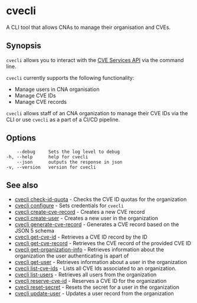 # cvecli

A CLI tool that allows CNAs to manage their organisation and CVEs.

## Synopsis

`cvecli` allows you to interact with the [CVE Services API](https://github.com/CVEProject/cve-services) via the command line.

`cvecli` currently supports the following functionality:

* Manage users in CNA organisation 
* Manage CVE IDs
* Manage CVE records

`cvecli` allows staff of an CNA organization to manage their CVE IDs via the CLI or use `cvecli` as a part of a CI/CD pipeline.

## Options

```
    --debug     Sets the log level to debug
-h, --help      help for cvecli
    --json      outputs the response in json
-v, --version   version for cvecli
```

## See also

* [cvecli check-id-quota](/cmd/cve-ids/cvecli_check_id_quota/) - Checks the CVE ID quotas for the organization
* [cvecli configure](/cmd/cvecli_configure) - Sets credentials for `cvecli`
* [cvecli create-cve-record](/cmd/cve-ids/cvecli_create_cve_record) - Creates a new CVE record
* [cvecli create-user](/cmd/users/cvecli_create_user) - Creates a new user in the organization
* [cvecli generate-cve-record](/cmd/cve-ids/cveli_generate_cve_record) - Generates a CVE record based on the JSON 5 schema
* [cvecli get-cve-id](/cmd/cve-ids/cvecli_get_cve_id/) - Retrieves a CVE ID record by the ID
* [cvecli get-cve-record](/cmd/cve-ids/cvecli_get_cve_record) - Retrieves the CVE record of the provided CVE ID
* [cvecli get-organization-info](/cmd/organization/cvecli_get_organization_info) - Retrieves information about the organization the user authenticating is apart of
* [cvecli get-user](/cmd/users/cvecli_get_user) - Retrieves information about a user in the organization
* [cvecli list-cve-ids](/cmd/cve-ids/cvecli_list_cve_ids) - Lists all CVE Ids associated to an organization.
* [cvecli list-users](/cmd/users/cvecli_list_users) - Retrieves all users from the organization
* [cvecli reserve-cve-id](/cmd/cve-ids/cvecli_reserve_cve_id) - Reserves a CVE ID for the organization
* [cvecli reset-secret](/cmd/users/cvecli_reset_secret) - Resets the secret for a user in the organization
* [cvecli update-user](/cmd/users/cvecli_update_user) - Updates a user record from the organization

